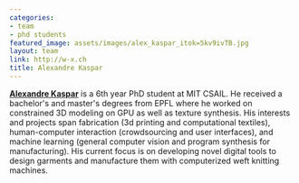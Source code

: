 ```yaml
---
categories:
- team
- phd students
featured_image: assets/images/alex_kaspar_itok=5kv9ivTB.jpg
layout: team
link: http://w-x.ch
title: Alexandre Kaspar
---
```


**[Alexandre Kaspar](http://w-x.ch)** is a 6th year PhD student at MIT CSAIL.
He received a bachelor's and master's degrees from EPFL where he worked on constrained 3D modeling on GPU as well as texture synthesis.
His interests and projects span fabrication (3d printing and computational textiles), human-computer interaction (crowdsourcing and user interfaces), and machine learning (general computer vision and program synthesis for manufacturing).
His current focus is on developing novel digital tools to design garments and manufacture them with computerized weft knitting machines.
